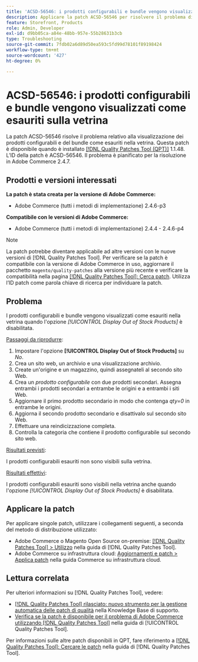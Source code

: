 ```yaml
---
title: 'ACSD-56546: i prodotti configurabili e bundle vengono visualizzati come esauriti sulla vetrina'
description: Applicare la patch ACSD-56546 per risolvere il problema di Adobe Commerce, in cui i prodotti configurabili e bundle vengono visualizzati come esauriti nella vetrina quando l'opzione di configurazione *[!UICONTROL Display Out of Stock Products]* è disabilitata.
feature: Storefront, Products
role: Admin, Developer
exl-id: d9bb05ca-a84e-48bb-957e-55b28631b3cb
type: Troubleshooting
source-git-commit: 7fdb02a6d89d50ea593c5fd99d78101f89198424
workflow-type: tm+mt
source-wordcount: '427'
ht-degree: 0%

---
```


# ACSD-56546: i prodotti configurabili e bundle vengono visualizzati come esauriti sulla vetrina

La patch ACSD-56546 risolve il problema relativo alla visualizzazione dei prodotti configurabili e del bundle come esauriti nella vetrina. Questa patch è disponibile quando è installato [[!DNL Quality Patches Tool (QPT)]](https://experienceleague.adobe.com/it/docs/commerce-operations/tools/quality-patches-tool/quality-patches-tool-to-self-serve-quality-patches) 1.1.48. L’ID della patch è ACSD-56546. Il problema è pianificato per la risoluzione in Adobe Commerce 2.4.7.

## Prodotti e versioni interessati

**La patch è stata creata per la versione di Adobe Commerce:**

* Adobe Commerce (tutti i metodi di implementazione) 2.4.6-p3

**Compatibile con le versioni di Adobe Commerce:**

* Adobe Commerce (tutti i metodi di implementazione) 2.4.4 - 2.4.6-p4

>[!NOTE]
>
>La patch potrebbe diventare applicabile ad altre versioni con le nuove versioni di [!DNL Quality Patches Tool]. Per verificare se la patch è compatibile con la versione di Adobe Commerce in uso, aggiornare il pacchetto `magento/quality-patches` alla versione più recente e verificare la compatibilità nella pagina [[!DNL Quality Patches Tool]: Cerca patch](https://experienceleague.adobe.com/tools/commerce-quality-patches/index.html?lang=it). Utilizza l’ID patch come parola chiave di ricerca per individuare la patch.

## Problema

I prodotti configurabili e bundle vengono visualizzati come esauriti nella vetrina quando l&#39;opzione *[!UICONTROL Display Out of Stock Products]* è disabilitata.

<u>Passaggi da riprodurre</u>:

1. Impostare l&#39;opzione **[!UICONTROL Display Out of Stock Products]** su *No*.
1. Crea un sito web, un archivio e una visualizzazione archivio.
1. Create un&#39;origine e un magazzino, quindi assegnateli al secondo sito Web.
1. Crea un *prodotto configurabile* con due prodotti secondari. Assegna entrambi i prodotti secondari a entrambe le origini e a entrambi i siti Web.
1. Aggiornare il primo prodotto secondario in modo che contenga *qty=0* in entrambe le origini.
1. Aggiorna il secondo prodotto secondario e disattivalo sul secondo sito Web.
1. Effettuare una reindicizzazione completa.
1. Controlla la categoria che contiene il prodotto configurabile sul secondo sito web.

<u>Risultati previsti</u>:

I prodotti configurabili esauriti non sono visibili sulla vetrina.

<u>Risultati effettivi</u>:

I prodotti configurabili esauriti sono visibili nella vetrina anche quando l&#39;opzione *[!UICONTROL Display Out of Stock Products]* è disabilitata.

## Applicare la patch

Per applicare singole patch, utilizzare i collegamenti seguenti, a seconda del metodo di distribuzione utilizzato:

* Adobe Commerce o Magento Open Source on-premise: [[!DNL Quality Patches Tool] > Utilizzo](/help/tools/quality-patches-tool/usage.md) nella guida di [!DNL Quality Patches Tool].
* Adobe Commerce su infrastruttura cloud: [Aggiornamenti e patch > Applica patch](https://experienceleague.adobe.com/docs/commerce-cloud-service/user-guide/develop/upgrade/apply-patches.html?lang=it) nella guida Commerce su infrastruttura cloud.

## Lettura correlata

Per ulteriori informazioni su [!DNL Quality Patches Tool], vedere:

* [[!DNL Quality Patches Tool] rilasciato: nuovo strumento per la gestione automatica delle patch di qualità](https://experienceleague.adobe.com/it/docs/commerce-operations/tools/quality-patches-tool/quality-patches-tool-to-self-serve-quality-patches) nella Knowledge Base di supporto.
* [Verifica se la patch è disponibile per il problema di Adobe Commerce utilizzando  [!DNL Quality Patches Tool]](/help/tools/quality-patches-tool/patches-available-in-qpt/check-patch-for-magento-issue-with-magento-quality-patches.md) nella guida di [!UICONTROL Quality Patches Tool].


Per informazioni sulle altre patch disponibili in QPT, fare riferimento a [[!DNL Quality Patches Tool]: Cercare le patch](https://experienceleague.adobe.com/tools/commerce-quality-patches/index.html?lang=it) nella guida di [!DNL Quality Patches Tool].
